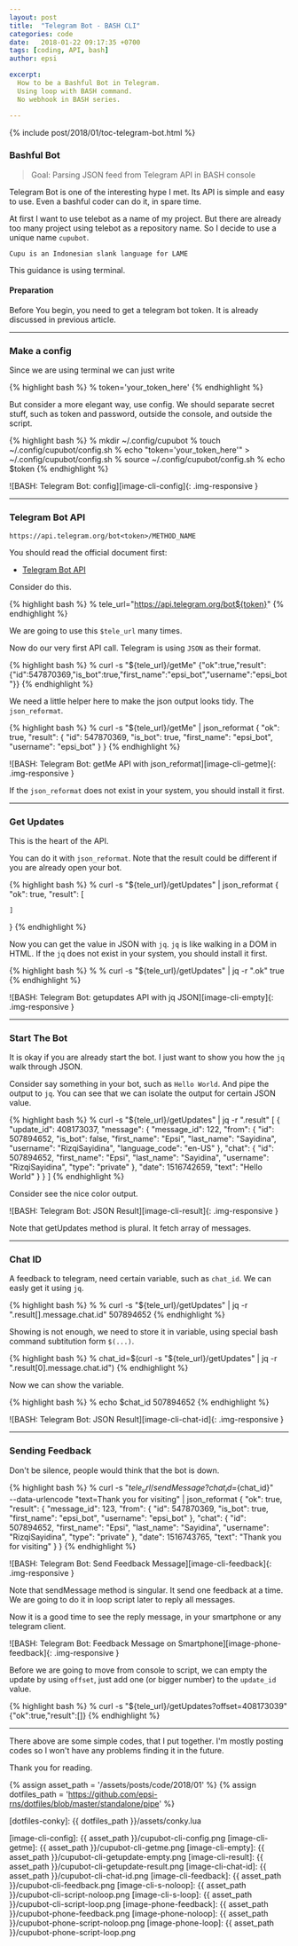 ```yaml
---
layout: post
title:  "Telegram Bot - BASH CLI"
categories: code
date:   2018-01-22 09:17:35 +0700
tags: [coding, API, bash]
author: epsi

excerpt:
  How to be a Bashful Bot in Telegram.
  Using loop with BASH command.
  No webhook in BASH series.

---
```


{% include post/2018/01/toc-telegram-bot.html %}

### Bashful Bot

> Goal: Parsing JSON feed from Telegram API in BASH console

Telegram Bot is one of the interesting hype I met.
Its API is simple and easy to use.
Even a bashful coder can do it, in spare time.

At first I want to use telebot as a name of my project.
But there are already too many project using telebot as a repository name.
So I decide to use a unique name <code>cupubot</code>.

	Cupu is an Indonesian slank language for LAME

This guidance is using terminal.

#### Preparation

Before You begin, you need to get a telegram bot token.
It is already discussed in previous article.

-- -- --

### Make a config

Since we are using terminal we can just write

{% highlight bash %}
% token='your_token_here'
{% endhighlight %}

But consider a more elegant way, use config.
We should separate secret stuff, such as token and password,
outside the console, and outside the script.

{% highlight bash %}
% mkdir ~/.config/cupubot
% touch ~/.config/cupubot/config.sh 
% echo "token='your_token_here'" > ~/.config/cupubot/config.sh 
% source ~/.config/cupubot/config.sh
% echo $token
{% endhighlight %}

![BASH: Telegram Bot: config][image-cli-config]{: .img-responsive }

-- -- --

### Telegram Bot API

	https://api.telegram.org/bot<token>/METHOD_NAME

You should read the official document first:

* [Telegram Bot API](https://core.telegram.org/bots/api)

Consider do this.

{% highlight bash %}
% tele_url="https://api.telegram.org/bot${token}"
{% endhighlight %}

We are going to use this <code>$tele_url</code> many times.

Now do our very first API call.
Telegram is using <code>JSON</code> as their format.

{% highlight bash %}
% curl -s "${tele_url}/getMe"
{"ok":true,"result":{"id":547870369,"is_bot":true,"first_name":"epsi_bot","username":"epsi_bot"}}
{% endhighlight %}

We need a little helper here to make the json output looks tidy.
The <code>json_reformat</code>.

{% highlight bash %}
% curl -s "${tele_url}/getMe" | json_reformat
{
    "ok": true,
    "result": {
        "id": 547870369,
        "is_bot": true,
        "first_name": "epsi_bot",
        "username": "epsi_bot"
    }
}
{% endhighlight %}

![BASH: Telegram Bot: getMe API with json_reformat][image-cli-getme]{: .img-responsive }

If the <code>json_reformat</code> does not exist in your system,
you should install it first.

-- -- --

### Get Updates

This is the heart of the API.

You can do it with <code>json_reformat</code>.
Note that the result could be different
if you are already open your bot.

{% highlight bash %}
% curl -s "${tele_url}/getUpdates" | json_reformat
{
    "ok": true,
    "result": [

    ]
}
{% endhighlight %}

Now you can get the value in JSON with <code>jq</code>.
<code>jq</code> is like walking in a DOM in HTML.
If the <code>jq</code> does not exist in your system,
you should install it first.

{% highlight bash %}
% % curl -s "${tele_url}/getUpdates" | jq -r ".ok"
true
{% endhighlight %}

![BASH: Telegram Bot: getupdates API with jq JSON][image-cli-empty]{: .img-responsive }

-- -- --

### Start The Bot

It is okay if you are already start the bot.
I just want to show you how the <code>jq</code>
walk through JSON.

Consider say something in your bot,
such as <code>Hello World</code>.
And pipe the output to <code>jq</code>.
You can see that we can isolate the output for certain JSON value.

{% highlight bash %}
% curl -s "${tele_url}/getUpdates" | jq -r ".result"
[
  {
    "update_id": 408173037,
    "message": {
      "message_id": 122,
      "from": {
        "id": 507894652,
        "is_bot": false,
        "first_name": "Epsi",
        "last_name": "Sayidina",
        "username": "RizqiSayidina",
        "language_code": "en-US"
      },
      "chat": {
        "id": 507894652,
        "first_name": "Epsi",
        "last_name": "Sayidina",
        "username": "RizqiSayidina",
        "type": "private"
      },
      "date": 1516742659,
      "text": "Hello World"
    }
  }
]
{% endhighlight %}

Consider see the nice color output.

![BASH: Telegram Bot: JSON Result][image-cli-result]{: .img-responsive }

Note that getUpdates method is plural.
It fetch array of messages.

-- -- --

### Chat ID

A feedback to telegram, need certain variable, such as <code>chat_id</code>.
We can easly get it using <code>jq</code>.

{% highlight bash %}
% % curl -s "${tele_url}/getUpdates" | jq -r ".result[].message.chat.id"
507894652
{% endhighlight %}

Showing is not enough, we need to store it in variable,
using special bash command subtitution form <code>$(...)</code>.

{% highlight bash %}
% chat_id=$(curl -s "${tele_url}/getUpdates" | jq -r ".result[0].message.chat.id")
{% endhighlight %}

Now we can show the variable.

{% highlight bash %}
% echo $chat_id
507894652
{% endhighlight %}

![BASH: Telegram Bot: JSON Result][image-cli-chat-id]{: .img-responsive }

-- -- --

### Sending Feedback

Don't be silence,
people would think that the bot is down.

{% highlight bash %}
% curl -s "${tele_url}/sendMessage?chat_id=${chat_id}" \
  --data-urlencode "text=Thank you for visiting" | json_reformat
{
    "ok": true,
    "result": {
        "message_id": 123,
        "from": {
            "id": 547870369,
            "is_bot": true,
            "first_name": "epsi_bot",
            "username": "epsi_bot"
        },
        "chat": {
            "id": 507894652,
            "first_name": "Epsi",
            "last_name": "Sayidina",
            "username": "RizqiSayidina",
            "type": "private"
        },
        "date": 1516743765,
        "text": "Thank you for visiting"
    }
}
{% endhighlight %}

![BASH: Telegram Bot: Send Feedback Message][image-cli-feedback]{: .img-responsive }

Note that sendMessage method is singular.
It send one feedback at a time.
We are going to do it in loop script later to reply all messages.

Now it is a good time to see the reply message,
in your smartphone or any telegram client.

![BASH: Telegram Bot: Feedback Message on Smartphone][image-phone-feedback]{: .img-responsive }

Before we are going to move from console to script,
we can empty the update by using <code>offset</code>,
just add one (or bigger number) to the <code>update_id</code> value.

{% highlight bash %}
% curl -s "${tele_url}/getUpdates?offset=408173039"
{"ok":true,"result":[]}
{% endhighlight %}

-- -- --

There above are some simple codes, that I put together. 
I'm mostly posting codes so I won't have
any problems finding it in the future.

Thank you for reading.

[//]: <> ( -- -- -- links below -- -- -- )

{% assign asset_path = '/assets/posts/code/2018/01' %}
{% assign dotfiles_path = 'https://github.com/epsi-rns/dotfiles/blob/master/standalone/pipe' %}

[local-overview]: /code/2017/04/23/overview-pipe-and-fork.html

[dotfiles-conky]: {{ dotfiles_path }}/assets/conky.lua

[image-cli-config]:     {{ asset_path }}/cupubot-cli-config.png
[image-cli-getme]:      {{ asset_path }}/cupubot-cli-getme.png
[image-cli-empty]:      {{ asset_path }}/cupubot-cli-getupdate-empty.png
[image-cli-result]:     {{ asset_path }}/cupubot-cli-getupdate-result.png
[image-cli-chat-id]:    {{ asset_path }}/cupubot-cli-chat-id.png
[image-cli-feedback]:   {{ asset_path }}/cupubot-cli-feedback.png
[image-cli-s-noloop]:   {{ asset_path }}/cupubot-cli-script-noloop.png
[image-cli-s-loop]:     {{ asset_path }}/cupubot-cli-script-loop.png
[image-phone-feedback]: {{ asset_path }}/cupubot-phone-feedback.png
[image-phone-noloop]:   {{ asset_path }}/cupubot-phone-script-noloop.png
[image-phone-loop]:     {{ asset_path }}/cupubot-phone-script-loop.png
